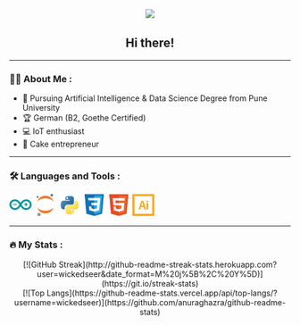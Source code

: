 <div id="header" align="center">
  <img src="https://media.giphy.com/media/Wj7lNjMNDxSmc/giphy.gif" width="180" />
</div>
<h2 align="center"> Hi there! </h2>

---

### :woman_technologist: About Me :
- 📖 Pursuing Artificial Intelligence & Data Science Degree from Pune University
- 🏆 German (B2, Goethe Certified)
- 💻 IoT enthusiast
- 🎂 Cake entrepreneur

---

### :hammer_and_wrench: Languages and Tools :
<div>
  <img src="https://github.com/devicons/devicon/blob/master/icons/arduino/arduino-original.svg" title="arduino" alt="arduino" height="40" width="40" />
  <img src="https://github.com/devicons/devicon/blob/master/icons/jupyter/jupyter-original.svg" title="jupyter" alt="jupyter" height="40" width="40" />
  <img src="https://github.com/devicons/devicon/blob/master/icons/python/python-original.svg" title="python" alt="python" height="40" width="40" />
  <img src="https://github.com/devicons/devicon/blob/master/icons/css3/css3-original.svg" title="css3" alt="css3" height="40" width="40" />
  <img src="https://github.com/devicons/devicon/blob/master/icons/html5/html5-original.svg" title="html5" alt="html5" height="40" width="40" />
  <img src="https://github.com/devicons/devicon/blob/master/icons/illustrator/illustrator-line.svg" title="illustrator" alt="illustrator" height="40" width="40" />
</div>

---

### :fire: My Stats :
<div align="center"> 
[![GitHub Streak](http://github-readme-streak-stats.herokuapp.com?user=wickedseer&date_format=M%20j%5B%2C%20Y%5D)](https://git.io/streak-stats) <br>
[![Top Langs](https://github-readme-stats.vercel.app/api/top-langs/?username=wickedseer)](https://github.com/anuraghazra/github-readme-stats) 
</div>
